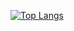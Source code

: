 

[![Top Langs](https://github-readme-stats.vercel.app/api/top-langs/?username=xiaoxinxing66)](https://github.com/xiaoxinxing66/Campus_communication_platform)
